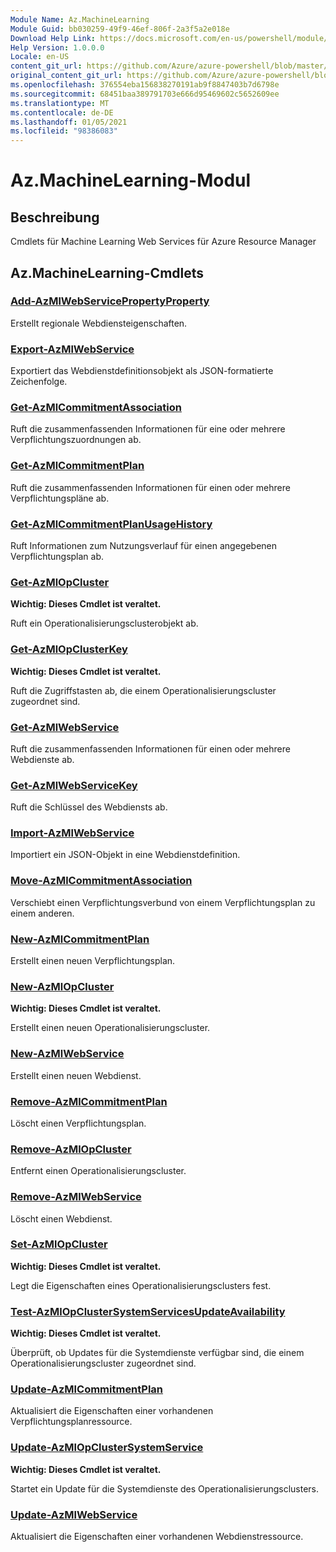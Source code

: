 ```yaml
---
Module Name: Az.MachineLearning
Module Guid: bb030259-49f9-46ef-806f-2a3f5a2e018e
Download Help Link: https://docs.microsoft.com/en-us/powershell/module/az.machinelearning
Help Version: 1.0.0.0
Locale: en-US
content_git_url: https://github.com/Azure/azure-powershell/blob/master/src/MachineLearning/MachineLearning/help/Az.MachineLearning.md
original_content_git_url: https://github.com/Azure/azure-powershell/blob/master/src/MachineLearning/MachineLearning/help/Az.MachineLearning.md
ms.openlocfilehash: 376554eba156838270191ab9f8847403b7d6798e
ms.sourcegitcommit: 68451baa389791703e666d95469602c5652609ee
ms.translationtype: MT
ms.contentlocale: de-DE
ms.lasthandoff: 01/05/2021
ms.locfileid: "98386083"
---
```

# Az.MachineLearning-Modul
## Beschreibung
Cmdlets für Machine Learning Web Services für Azure Resource Manager

## Az.MachineLearning-Cmdlets
### [Add-AzMlWebServicePropertyProperty](Add-AzMlWebServiceRegionalProperty.md)
Erstellt regionale Webdiensteigenschaften.

### [Export-AzMlWebService](Export-AzMlWebService.md)
Exportiert das Webdienstdefinitionsobjekt als JSON-formatierte Zeichenfolge.

### [Get-AzMlCommitmentAssociation](Get-AzMlCommitmentAssociation.md)
Ruft die zusammenfassenden Informationen für eine oder mehrere Verpflichtungszuordnungen ab.

### [Get-AzMlCommitmentPlan](Get-AzMlCommitmentPlan.md)
Ruft die zusammenfassenden Informationen für einen oder mehrere Verpflichtungspläne ab.

### [Get-AzMlCommitmentPlanUsageHistory](Get-AzMlCommitmentPlanUsageHistory.md)
Ruft Informationen zum Nutzungsverlauf für einen angegebenen Verpflichtungsplan ab.

### [Get-AzMlOpCluster](Get-AzMlOpCluster.md)
**Wichtig: Dieses Cmdlet ist veraltet.**

Ruft ein Operationalisierungsclusterobjekt ab.

### [Get-AzMlOpClusterKey](Get-AzMlOpClusterKey.md)
**Wichtig: Dieses Cmdlet ist veraltet.**

Ruft die Zugriffstasten ab, die einem Operationalisierungscluster zugeordnet sind.

### [Get-AzMlWebService](Get-AzMlWebService.md)
Ruft die zusammenfassenden Informationen für einen oder mehrere Webdienste ab.

### [Get-AzMlWebServiceKey](Get-AzMlWebServiceKey.md)
Ruft die Schlüssel des Webdiensts ab.

### [Import-AzMlWebService](Import-AzMlWebService.md)
Importiert ein JSON-Objekt in eine Webdienstdefinition.

### [Move-AzMlCommitmentAssociation](Move-AzMlCommitmentAssociation.md)
Verschiebt einen Verpflichtungsverbund von einem Verpflichtungsplan zu einem anderen.

### [New-AzMlCommitmentPlan](New-AzMlCommitmentPlan.md)
Erstellt einen neuen Verpflichtungsplan.

### [New-AzMlOpCluster](New-AzMlOpCluster.md)
**Wichtig: Dieses Cmdlet ist veraltet.**

Erstellt einen neuen Operationalisierungscluster.

### [New-AzMlWebService](New-AzMlWebService.md)
Erstellt einen neuen Webdienst.

### [Remove-AzMlCommitmentPlan](Remove-AzMlCommitmentPlan.md)
Löscht einen Verpflichtungsplan.

### [Remove-AzMlOpCluster](Remove-AzMlOpCluster.md)
Entfernt einen Operationalisierungscluster.

### [Remove-AzMlWebService](Remove-AzMlWebService.md)
Löscht einen Webdienst.

### [Set-AzMlOpCluster](Set-AzMlOpCluster.md)
**Wichtig: Dieses Cmdlet ist veraltet.**

Legt die Eigenschaften eines Operationalisierungsclusters fest.

### [Test-AzMlOpClusterSystemServicesUpdateAvailability](Test-AzMlOpClusterSystemServicesUpdateAvailability.md)
**Wichtig: Dieses Cmdlet ist veraltet.**

Überprüft, ob Updates für die Systemdienste verfügbar sind, die einem Operationalisierungscluster zugeordnet sind.

### [Update-AzMlCommitmentPlan](Update-AzMlCommitmentPlan.md)
Aktualisiert die Eigenschaften einer vorhandenen Verpflichtungsplanressource.

### [Update-AzMlOpClusterSystemService](Update-AzMlOpClusterSystemService.md)
**Wichtig: Dieses Cmdlet ist veraltet.**

Startet ein Update für die Systemdienste des Operationalisierungsclusters.

### [Update-AzMlWebService](Update-AzMlWebService.md)
Aktualisiert die Eigenschaften einer vorhandenen Webdienstressource.

